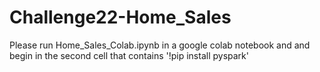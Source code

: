 # Challenge22-Home_Sales

Please run Home_Sales_Colab.ipynb in a google colab notebook and and begin in the second cell that contains '!pip install pyspark'
